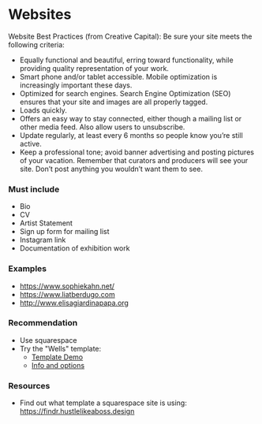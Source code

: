 # Websites

Website Best Practices (from Creative Capital): Be sure your site meets the following criteria:

- Equally functional and beautiful, erring toward functionality, while providing quality representation of your work.
- Smart phone and/or tablet accessible. Mobile optimization is increasingly important these days.
- Optimized for search engines. Search Engine Optimization (SEO) ensures that your site and images are all properly tagged.
- Loads quickly.
- Offers an easy way to stay connected, either though a mailing list or other media feed. Also allow users to unsubscribe.
- Update regularly, at least every 6 months so people know you’re still active.
- Keep a professional tone; avoid banner advertising and posting pictures of your vacation. Remember that curators and producers will see your site. Don’t post anything you wouldn’t want them to see.


### Must include
- Bio
- CV
- Artist Statement
- Sign up form for mailing list
- Instagram link
- Documentation of exhibition work


### Examples
- https://www.sophiekahn.net/
- https://www.liatberdugo.com
- http://www.elisagiardinapapa.org


### Recommendation
- Use squarespace
- Try the "Wells" template:
    - [Template Demo](https://wells-demo.squarespace.com)
    - [Info and options](https://support.squarespace.com/hc/en-us/articles/206545647-Wells-template)


### Resources
- Find out what template a squarespace site is using: https://findr.hustlelikeaboss.design
